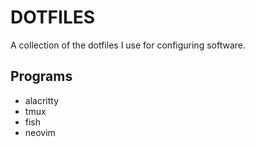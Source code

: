 # DOTFILES

A collection of the dotfiles I use for configuring software.

## Programs
+ alacritty
+ tmux
+ fish
+ neovim
